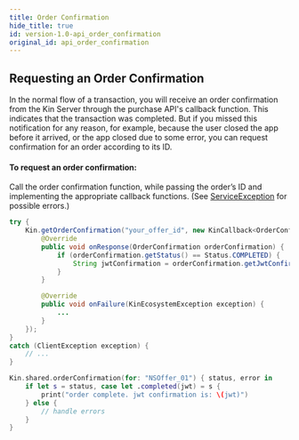 ```yaml
---
title: Order Confirmation
hide_title: true
id: version-1.0-api_order_confirmation
original_id: api_order_confirmation
---
```


## Requesting an Order Confirmation

In the normal flow of a transaction, you will receive an order confirmation from the Kin Server through the purchase API's callback function. This indicates that the transaction was completed. But if you missed this notification for any reason, for example, because the user closed the app before it arrived, or the app closed due to some error, you can request confirmation for an order according to its ID.

#### To request an order confirmation:

Call the order confirmation function, while passing the order’s ID and implementing the appropriate callback functions. (See [ServiceException](api_common_errors.md#serviceexception---represents-an-error-communicating-with-kin-server-error-code-might-be) for possible errors.)

<!--DOCUSAURUS_CODE_TABS-->
<!--Android-->
```java
try {
    Kin.getOrderConfirmation("your_offer_id", new KinCallback<OrderConfirmation>() {
        @Override
        public void onResponse(OrderConfirmation orderConfirmation) {
            if (orderConfirmation.getStatus() == Status.COMPLETED) {
                String jwtConfirmation = orderConfirmation.getJwtConfirmation()
            }
        }

        @Override
        public void onFailure(KinEcosystemException exception) {
            ...
        }
    });
}
catch (ClientException exception) {
    // ...
}
```
<!--iOS-->
```swift
Kin.shared.orderConfirmation(for: "NSOffer_01") { status, error in
    if let s = status, case let .completed(jwt) = s {
        print("order complete. jwt confirmation is: \(jwt)")
    } else {
        // handle errors
    }
}
```
<!--END_DOCUSAURUS_CODE_TABS-->

